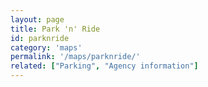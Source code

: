 ```yaml
---
layout: page
title: Park 'n' Ride
id: parknride
category: 'maps'
permalink: '/maps/parknride/'
related: ["Parking", "Agency information"]
---
```

